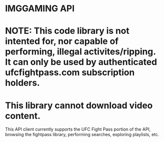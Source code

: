# IMGGAMING API
# NOTE: This code library is not intented for, nor capable of performing, illegal activites/ripping. It can only be used by authenticated ufcfightpass.com subscription holders.
# This library cannot download video content.

This API client currently supports the UFC Fight Pass portion of the API, browsing the fightpass library, performing searches, exploring playlists, etc. 

